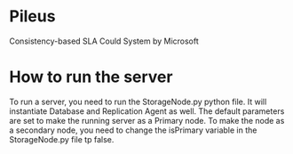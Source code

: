 # Pileus
Consistency-based SLA Could System by Microsoft
# How to run the server
To run a server, you need to run the StorageNode.py python file. It will instantiate Database and Replication Agent as well. The default parameters are set to make the running server as a Primary node. To make the node as a secondary node, you need to change the isPrimary variable in the StorageNode.py file tp false.
